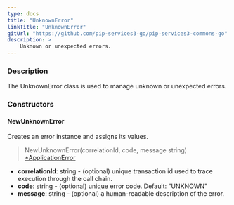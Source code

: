 ```yaml
---
type: docs
title: "UnknownError"
linkTitle: "UnknownError"
gitUrl: "https://github.com/pip-services3-go/pip-services3-commons-go"
description: >
    Unknown or unexpected errors.
---
```


### Description

The UnknownError class is used to manage unknown or unexpected errors.

### Constructors

#### NewUnknownError
Creates an error instance and assigns its values.

> NewUnknownError(correlationId, code, message string) [*ApplicationError](../application_error)

- **correlationId**: string - (optional) unique transaction id used to trace execution through the call chain.
- **code**: string - (optional) unique error code. Default: "UNKNOWN"
- **message**: string - (optional) a human-readable description of the error.
